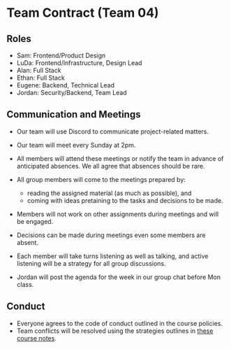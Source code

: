 
# Team Contract (Team 04)

## Roles

- Sam: Frontend/Product Design
- LuDa: Frontend/Infrastructure, Design Lead
- Alan: Full Stack
- Ethan: Full Stack
- Eugene: Backend, Technical Lead
- Jordan: Security/Backend, Team Lead

## Communication and Meetings

- Our team will use Discord to communicate project-related matters.
- Our team will meet every Sunday at 2pm.
- All members will attend these meetings or notify the team in advance of anticipated absences. We all agree that absences should be rare.
- All group members will come to the meetings prepared by:
  - reading the assigned material (as much as possible), and
  - coming with ideas pretaining to the tasks and decisions to be made.
- Members will not work on other assignments during meetings and will be engaged.
- Decisions can be made during meetings even some members are absent.
- Each member will take turns listening as well as talking, and active listening will be a strategy for all group discussions.

- Jordan will post the agenda for the week in our group chat before Mon class.

## Conduct

- Everyone agrees to the code of conduct outlined in the course policies.
- Team conflicts will be resolved using the strategies outlines in [these course notes](https://pengyunie.github.io/cs446-1251/docs/project/p1/).
